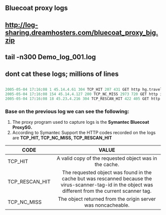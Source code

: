 ## Bluecoat proxy logs
## http://log-sharing.dreamhosters.com/bluecoat_proxy_big.zip
## tail -n300 Demo_log_001.log
## dont **cat** these logs; millions of lines

```perl

2005-05-04 17:16:08 1 45.14.4.61 304 TCP_HIT 207 431 GET http hg.travelocity.com.edgesuite.net /graphics/tvly_mc_125x25.gif - - DIRECT 80.67.66.62 image/gif "Mozilla/4.0 (compatible; MSIE 6.0; Windows NT 5.1; SV1)" PROXIED Travel - 192.16.170.42 SG-HTTP-Service - none -
2005-05-04 17:16:08 154 45.14.4.127 200 TCP_NC_MISS 2973 720 GET http images.google.com /images ?q=tbn:-dEjG3JAHxgJ:www.kevcom.com/images/linux/linux.logo.2yp.jpg - DIRECT images.google.com image/jpeg "Mozilla/5.0 (Macintosh; U; PPC Mac OS X; en) AppleWebKit/312.1 (KHTML, like Gecko) Safari/312" PROXIED Hacking/Proxy%20Avoidance - 192.16.170.42 SG-HTTP-Service - none -
2005-05-04 17:16:08 18 45.23.4.216 304 TCP_RESCAN_HIT 422 405 GET http twinpeaksweather.com /java-sys/Dgclock.class - - DIRECT 66.235.216.135 application/octet-stream "Mozilla/4.0 (Windows 2000 5.0) Java/1.5.0_02" PROXIED News/Media - 192.16.170.42 SG-HTTP-Service - none -
```

### Base on the previous log we can see the following:

1. The proxy program used to capture logs is the **Symantec Bluecoat ProxySG.**
2. According to Symantec Support the HTTP codes recorded on the logs are **TCP_HIT, TCP_NC_MISS, TCP_RESCAN_HIT**

| CODE          | VALUE         | 
| ------------- |:-------------:| 
| TCP_HIT       | A valid copy of the requested object was in the cache. |
| TCP_RESCAN_HIT| The requested object was found in the cache but was rescanned because the virus-scanner-tag-id in the object was different from the current scanner tag.         |  
| TCP_NC_MISS   | The object returned from the origin server was noncacheable.     | 
